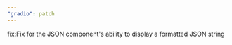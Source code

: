 ```yaml
---
"gradio": patch
---
```


fix:Fix for the JSON component's ability to display a formatted JSON string
